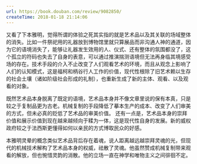 ```yaml
---
url: https://book.douban.com/review/9082850/
createTime: 2018-01-18 21:14:06
---
```


又看了下本雅明，觉得所谓的体验之死其实指的就是艺术品以及其关联的场域整体的消失。比如一件祭祀用的礼器放到博物馆里就只算展品而非沟通人神的通道，因为它的语境消失了，能够让礼器发生效用的人、仪式、还有整体的氛围都没了，这个孤立的符码也失去了自身的表意，可以通过推演揣测语境但无法再身临其境感受场的存在。技术手段的介入不止改变了人们观看艺术的环境，而且从观念上影响了人们的认知模式，这是福柯和柄谷行人工作的价值，现代性根除了旧艺术赖以生存的社会土壤（诸如阶级社会形成的礼制），也重新生成了新的主体、观看、以及观看的对象。

既然艺术品本身脱离了既定的语境，艺术品本身并不像文章里说的保有本真，只是较之于复制品更为古老。机械复制的手段降低了摹本生产的成本、改变了人们审美的方式，但未必真的贬低了艺术品的审美价值。 还有一点是，艺术品本身的崇拜价值和展示价值到现在越来越倾向于糅为一体，这是现代性自身的发展。新的威权政府较之于法西斯更懂得如何以亲民的方式博取民众的好感。

本雅明灵晕的概念类似艺术品背后存在着魂，说人距离越远越崇拜灵魂的光，但现代的机械技术解构了艺术品本身的权威，祛散了灵魂。他虽然赞成机械复制带来观看的解放，但也惋惜灵韵的消散。他的立场一直在神学和唯物主义之间徘徊不定。